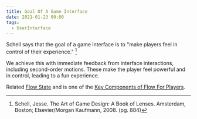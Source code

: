 ```yaml
---
title: Goal Of A Game Interface
date: 2021-01-23 00:00
tags:
  - UserInterface
---
```


Schell says that the goal of a game interface is to "make players feel in control of their experience." [^1]

We achieve this with immediate feedback from interface interactions, including second-order motions. These make the player feel powerful and in control, leading to a fun experience.

Related [Flow State](flow-state.md) and is one of the [Key Components of Flow For Players](key-components-of-flow-for-players.md).

[^1]: Schell, Jesse. The Art of Game Design: A Book of Lenses. Amsterdam, Boston; Elsevier/Morgan Kaufmann, 2008. (pg. 884)
